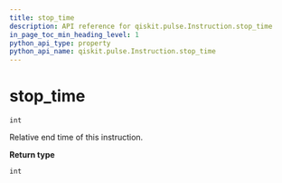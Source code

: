 ```yaml
---
title: stop_time
description: API reference for qiskit.pulse.Instruction.stop_time
in_page_toc_min_heading_level: 1
python_api_type: property
python_api_name: qiskit.pulse.Instruction.stop_time
---
```


# stop\_time

<span id="qiskit.pulse.Instruction.stop_time" />

`int`

Relative end time of this instruction.

**Return type**

`int`

